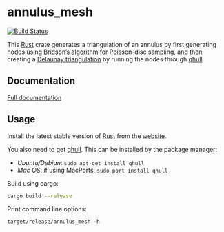 # annulus_mesh

[![Build Status](https://travis-ci.org/rekka/annulus_mesh.svg)](https://travis-ci.org/rekka/annulus_mesh)

This [Rust] crate generates a triangulation of an annulus by first
generating nodes using [Bridson’s algorithm][BridsonVisualization] for
Poisson-disc sampling, and then creating a [Delaunay
triangulation][Delaunay] by running the nodes through [qhull].

## Documentation

[Full documentation](https://rekka.github.io/annulus_mesh)

## Usage

Install the latest stable version of [Rust] from the [website][Rust].

You also need to get [qhull]. This can be installed by the package
manager:

- _Ubuntu/Debian_: `sudo apt-get install qhull`
- _Mac OS_: if using MacPorts, `sudo port install qhull`

Build using cargo:
```bash
cargo build --release
```

Print command line options:
```
target/release/annulus_mesh -h
```

[Rust]: https://www.rust-lang.org/
[qhull]: http://qhull.org/
[BridsonVisualization]: http://bl.ocks.org/mbostock/dbb02448b0f93e4c82c3
[Delaunay]: https://en.wikipedia.org/wiki/Delaunay_triangulation
